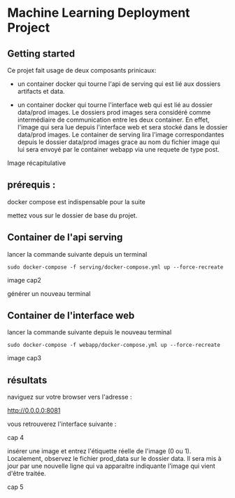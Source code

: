 # Machine Learning Deployment Project



## Getting started

Ce projet fait usage de deux composants prinicaux:

- un container docker qui tourne l'api de serving qui est lié aux dossiers artifacts et data.

- un container docker qui tourne l'interface web qui est lié au dossier data/prod images. Le dossiers prod images sera considéré comme intermédiaire de communication entre les deux container. En effet, l'image qui sera lue depuis l'interface web et sera stocké dans le dossier data/prod images. Le container de serving lira l'image correspondantes depuis le dossier data/prod images grace au nom du fichier image qui lui sera envoyé par le container webapp via une requete de type post.

Image récapitulative
## prérequis : 
docker compose est indispensable pour la suite




mettez vous sur le dossier de base du projet.

## Container de l'api serving

lancer la commande suivante depuis un terminal

```
sudo docker-compose -f serving/docker-compose.yml up --force-recreate

```

image cap2


générer un nouveau terminal

## Container de l'interface web

lancer la commande suivante depuis le nouveau terminal

```
sudo docker-compose -f webapp/docker-compose.yml up --force-recreate

```
image cap3


## résultats
 naviguez sur votre browser vers l'adresse :

 http://0.0.0.0:8081

 vous retrouverez l'interface suivante :

cap 4

 insérer une image et entrez l'étiquette réelle de l'image (0 ou 1). Localement, observez le fichier prod_data sur le dossier data. Il sera mis à jour par une nouvelle ligne qui va apparaitre indiquante l'image qui vient d'être traitée.

cap 5



